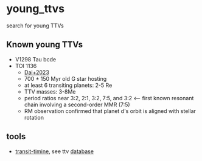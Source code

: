 # young_ttvs
search for young TTVs 


## Known young TTVs
* V1298 Tau bcde
* TOI 1136
  - [Dai+2023](https://ui.adsabs.harvard.edu/abs/2023AJ....165...33D/abstract)
  -  700 ± 150 Myr old G star hosting 
  -  at least 6 transiting planets: 2-5 Re
  -  TTV masses: 3-8Me 
  -  period ratios near 3:2, 2:1, 3:2, 7:5, and 3:2 <-- first known resonant chain involving a second-order MMR (7:5)
  - RM observation confirmed that planet d's orbit is aligned with stellar rotation


## tools
- [transit-timine](https://github.com/transit-timing/tt), see ttv [database](https://github.com/transit-timing/tt/blob/master/3_database/table4.csv)